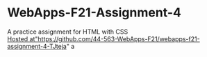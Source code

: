 # WebApps-F21-Assignment-4
A practice assignment for HTML with CSS<br>
<a href=https://github.com/44-563-WebApps-F21/webapps-f21-assignment-4-TJteja> Hosted at"https://github.com/44-563-WebApps-F21/webapps-f21-assignment-4-TJteja" </a>
a